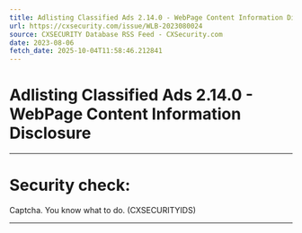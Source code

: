 ```yaml
---
title: Adlisting Classified Ads 2.14.0 - WebPage Content Information Disclosure
url: https://cxsecurity.com/issue/WLB-2023080024
source: CXSECURITY Database RSS Feed - CXSecurity.com
date: 2023-08-06
fetch_date: 2025-10-04T11:58:46.212841
---
```


# Adlisting Classified Ads 2.14.0 - WebPage Content Information Disclosure

---

# Security check:

Captcha. You know what to do. (CXSECURITYIDS)

---